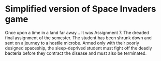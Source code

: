 # Simplified version of Space Invaders game
Once upon a time in a land far away... It was Assignment 7. The dreaded final assignment of the semester. The student has been shrunk down and sent on a journey to a hostile microbe. Armed only with their poorly designed spaceship, the sleep-deprived student must fight off the deadly bacteria before they contract the disease and must also be terminated.

